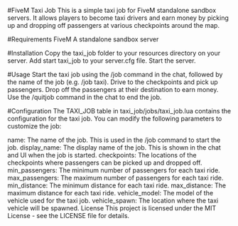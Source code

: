 #FiveM Taxi Job
This is a simple taxi job for FiveM standalone sandbox servers. It allows players to become taxi drivers and earn money by picking up and dropping off passengers at various checkpoints around the map.

#Requirements
FiveM
A standalone sandbox server

#Installation
Copy the taxi_job folder to your resources directory on your server.
Add start taxi_job to your server.cfg file.
Start the server.

#Usage
Start the taxi job using the /job command in the chat, followed by the name of the job (e.g. /job taxi).
Drive to the checkpoints and pick up passengers.
Drop off the passengers at their destination to earn money.
Use the /quitjob command in the chat to end the job.

#Configuration
The TAXI_JOB table in taxi_job/jobs/taxi_job.lua contains the configuration for the taxi job. You can modify the following parameters to customize the job:

name: The name of the job. This is used in the /job command to start the job.
display_name: The display name of the job. This is shown in the chat and UI when the job is started.
checkpoints: The locations of the checkpoints where passengers can be picked up and dropped off.
min_passengers: The minimum number of passengers for each taxi ride.
max_passengers: The maximum number of passengers for each taxi ride.
min_distance: The minimum distance for each taxi ride.
max_distance: The maximum distance for each taxi ride.
vehicle_model: The model of the vehicle used for the taxi job.
vehicle_spawn: The location where the taxi vehicle will be spawned.
License
This project is licensed under the MIT License - see the LICENSE file for details.
